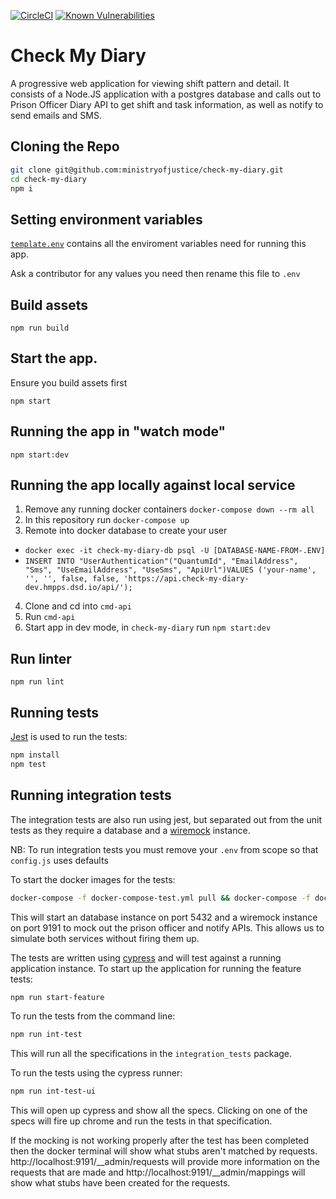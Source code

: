 [![CircleCI](https://circleci.com/gh/ministryofjustice/check-my-diary/tree/main.svg?style=svg)](https://circleci.com/gh/ministryofjustice/check-my-diary)
[![Known Vulnerabilities](https://snyk.io/test/github/ministryofjustice/check-my-diary/badge.svg)](https://snyk.io/test/github/ministryofjustice/check-my-diary)

# Check My Diary

A progressive web application for viewing shift pattern and detail. It consists of a Node.JS application
with a postgres database and calls out to Prison Officer Diary API to get shift and task information, as well as notify
to send emails and SMS.

## Cloning the Repo

```bash
git clone git@github.com:ministryofjustice/check-my-diary.git
cd check-my-diary
npm i
```
## Setting environment variables
[`template.env`](./template.env) contains all the enviroment variables need for running this app.

Ask a contributor for any values you need then rename this file to `.env`

## Build assets
`npm run build`

## Start the app.
Ensure you build assets first

`npm start`


## Running the app in "watch mode"

`npm start:dev`


## Running the app locally against local service
1. Remove any running docker containers `docker-compose down --rm all`
2. In this repository run `docker-compose up`
3. Remote into docker database to create your user
  - `docker exec -it check-my-diary-db psql -U [DATABASE-NAME-FROM-.ENV]`
  - `INSERT INTO "UserAuthentication"("QuantumId", "EmailAddress", "Sms", "UseEmailAddress", "UseSms", "ApiUrl")VALUES ('your-name', '', '', false, false, 'https://api.check-my-diary-dev.hmpps.dsd.io/api/');`
4. Clone and cd into `cmd-api`
5. Run `cmd-api`
6. Start app in dev mode, in `check-my-diary` run `npm start:dev`

## Run linter

`npm run lint`

## Running tests

[Jest](https://jestjs.io/) is used to run the tests:

```bash
npm install
npm test
```

## Running integration tests

The integration tests are also run using jest, but separated out from the unit tests as they require a database and
a [wiremock](http://wiremock.org/) instance.

NB: To run integration tests you must remove your `.env` from scope so that `config.js` uses defaults

To start the docker images for the tests:

```bash
docker-compose -f docker-compose-test.yml pull && docker-compose -f docker-compose-test.yml up
```

This will start an database instance on port 5432 and a wiremock instance on port 9191 to mock out the prison officer and notify
APIs.  This allows us to simulate both services without firing them up.

The tests are written using [cypress](https://www.cypress.io/) and will test against a running application instance.
To start up the application for running the feature tests:

```bash
npm run start-feature
```

To run the tests from the command line:

```bash
npm run int-test
```

This will run all the specifications in the `integration_tests` package.

To run the tests using the cypress runner:

```bash
npm run int-test-ui
```

This will open up cypress and show all the specs.  Clicking on one of the specs will fire up chrome and run the tests in
that specification.

If the mocking is not working properly after the test has been completed then the docker terminal will show what stubs
aren't matched by requests. http://localhost:9191/__admin/requests will provide more information on the requests that
are made and http://localhost:9191/__admin/mappings will show what stubs have been created for the requests.

